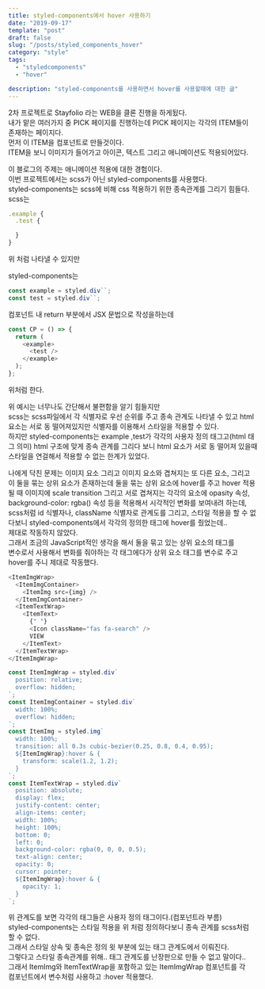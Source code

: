```yaml
---
title: styled-components에서 hover 사용하기
date: "2019-09-17"
template: "post"
draft: false
slug: "/posts/styled_components_hover"
category: "style"
tags:
  - "styledcomponents"
  - "hover"

description: "styled-components를 사용하면서 hover를 사용할때에 대한 글"
---
```


2차 프로젝트로 Stayfolio 라는 WEB을 클론 진행을 하게됬다.  
내가 맡은 여러가지 중 PICK 페이지를 진행하는데 PICK 페이지는 각각의 ITEM들이  
존재하는 페이지다.  
먼저 이 ITEM을 컴포넌트로 만들것이다.  
ITEM을 보니 이미지가 들어가고 아이콘, 텍스트 그리고 애니메이션도 적용되어있다.

이 블로그의 주제는 애니메이션 적용에 대한 경험이다.  
이번 프로젝트에서는 scss가 아닌 styled-components를 사용했다.  
styled-components는 scss에 비해 css 적용하기 위한 종속관계를 그리기 힘들다.  
scss는

```js
.example {
  .test {

  }
}
```

위 처럼 나타낼 수 있지만

styled-components는

```js
const example = styled.div``;
const test = styled.div``;
```

컴포넌트 내 return 부분에서 JSX 문법으로 작성을하는데

```js
const CP = () => {
  return (
    <example>
      <test />
    </example>
  );
};
```

위처럼 한다.

위 예시는 너무나도 간단해서 불편함을 알기 힘들지만  
scss는 scss파일에서 각 식별자로 우선 순위를 주고 종속 관계도 나타낼 수 있고 html 요소는
서로 동 떨어져있지만 식별자를 이용해서 스타일을 적용할 수 있다.  
하지만 styled-components는 example ,test가 각각의 사용자 정의 태그고(html 태그 의미) html 구조에 맞게
종속 관계를 그리다 보니 html 요소가 서로 동 떨어져 있을때  
스타일을 연걸해서 적용할 수 없는 한계가 있었다.

나에게 닥친 문제는 이미지 요소 그리고 이미지 요소와 겹쳐지는 또 다른 요소, 그리고  
이 둘을 묶는 상위 요소가 존재하는데 둘을 묶는 상위 요소에 hover를 주고 hover 적용될 때 이미지에 scale transition 그리고 서로 겹쳐지는 각각의 요소에 opasity 속성, background-color: rgba() 속성 등을 적용해서 시각적인 변화를 보여내려 하는데,  
scss처럼 id 식별자나, className 식별자로 관계도를 그리고, 스타일 적용을 할 수 없다보니 styled-components에서 각각의 정의한 태그에 hover를 줬었는데..  
제대로 작동하지 않았다.  
그래서 조금의 JavaScript적인 생각을 해서 둘을 묶고 있는 상위 요소의 태그를  
변수로서 사용해서 변화를 줘야하는 각 태그에다가 상위 요소 태그를 변수로 주고  
hover를 주니 제대로 작동했다.

```js
<ItemImgWrap>
  <ItemImgContainer>
    <ItemImg src={img} />
  </ItemImgContainer>
  <ItemTextWrap>
    <ItemText>
      {" "}
      <Icon className="fas fa-search" />
      VIEW
    </ItemText>
  </ItemTextWrap>
</ItemImgWrap>
```

```js
const ItemImgWrap = styled.div`
  position: relative;
  overflow: hidden;
`;
const ItemImgContainer = styled.div`
  width: 100%;
  overflow: hidden;
`;
const ItemImg = styled.img`
  width: 100%;
  transition: all 0.3s cubic-bezier(0.25, 0.8, 0.4, 0.95);
  ${ItemImgWrap}:hover & {
    transform: scale(1.2, 1.2);
  }
`;
const ItemTextWrap = styled.div`
  position: absolute;
  display: flex;
  justify-content: center;
  align-items: center;
  width: 100%;
  height: 100%;
  bottom: 0;
  left: 0;
  background-color: rgba(0, 0, 0, 0.5);
  text-align: center;
  opacity: 0;
  cursor: pointer;
  ${ItemImgWrap}:hover & {
    opacity: 1;
  }
`;
```

위 관계도를 보면 각각의 태그들은 사용자 정의 태그이다.(컴포넌트라 부름)  
styled-components는 스타일 적용을 위 처럼 정의하다보니 종속 관계를 scss처럼  
할 수 없다.  
그래서 스타일 상속 및 종속은 정의 윗 부분에 있는 태그 관계도에서 이뤄진다.  
그렇다고 스타일 종속관계를 위해.. 태그 관계도를 난장판으로 만들 수 없고 말이다..  
그래서 ItemImg와 ItemTextWrap을 포함하고 있는 ItemImgWrap 컴포넌트를 각  
컴포넌트에서 변수처럼 사용하고 :hover 적용했다.
